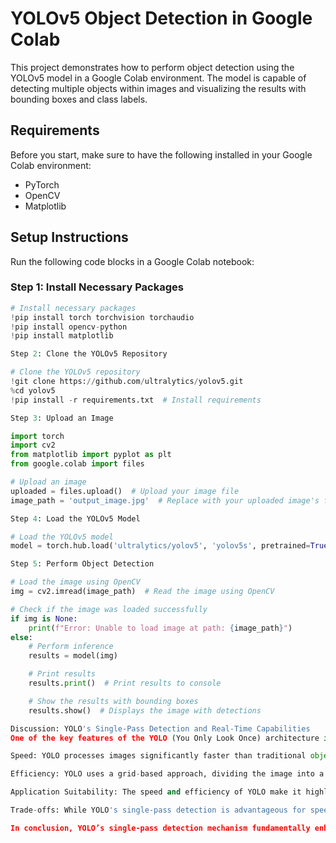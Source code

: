 # YOLOv5 Object Detection in Google Colab

This project demonstrates how to perform object detection using the YOLOv5 model in a Google Colab environment. The model is capable of detecting multiple objects within images and visualizing the results with bounding boxes and class labels.

## Requirements

Before you start, make sure to have the following installed in your Google Colab environment:

- PyTorch
- OpenCV
- Matplotlib

## Setup Instructions

Run the following code blocks in a Google Colab notebook:

### Step 1: Install Necessary Packages

```python
# Install necessary packages
!pip install torch torchvision torchaudio
!pip install opencv-python
!pip install matplotlib

Step 2: Clone the YOLOv5 Repository

# Clone the YOLOv5 repository
!git clone https://github.com/ultralytics/yolov5.git
%cd yolov5
!pip install -r requirements.txt  # Install requirements

Step 3: Upload an Image

import torch
import cv2
from matplotlib import pyplot as plt
from google.colab import files

# Upload an image
uploaded = files.upload()  # Upload your image file
image_path = 'output_image.jpg'  # Replace with your uploaded image's filename

Step 4: Load the YOLOv5 Model

# Load the YOLOv5 model
model = torch.hub.load('ultralytics/yolov5', 'yolov5s', pretrained=True)

Step 5: Perform Object Detection

# Load the image using OpenCV
img = cv2.imread(image_path)  # Read the image using OpenCV

# Check if the image was loaded successfully
if img is None:
    print(f"Error: Unable to load image at path: {image_path}")
else:
    # Perform inference
    results = model(img)

    # Print results
    results.print()  # Print results to console

    # Show the results with bounding boxes
    results.show()  # Displays the image with detections

Discussion: YOLO's Single-Pass Detection and Real-Time Capabilities
One of the key features of the YOLO (You Only Look Once) architecture is its ability to perform object detection in a single forward pass through the neural network. This characteristic has significant implications for its real-time capabilities:

Speed: YOLO processes images significantly faster than traditional object detection models, which typically involve a two-stage approach (e.g., generating region proposals and then classifying them). The single-pass nature of YOLO allows it to detect multiple objects in one go, leading to lower latency and enabling real-time processing.

Efficiency: YOLO uses a grid-based approach, dividing the image into a grid and predicting bounding boxes and class probabilities for each grid cell. This means that even in complex scenes with many objects, YOLO can efficiently identify and locate objects quickly.

Application Suitability: The speed and efficiency of YOLO make it highly suitable for applications requiring immediate feedback, such as video surveillance, autonomous vehicles, and interactive systems. Its ability to operate in real-time is crucial for these applications, where timely and accurate object detection is vital.

Trade-offs: While YOLO's single-pass detection is advantageous for speed, it may sacrifice some accuracy compared to two-stage models, particularly in scenarios with small objects or high-density object arrangements. However, advancements in YOLO versions (like YOLOv5) have significantly improved its accuracy while maintaining fast inference times.

In conclusion, YOLO’s single-pass detection mechanism fundamentally enhances its ability to operate in real-time, making it an excellent choice for various real-world applications where speed and efficiency are critical.



